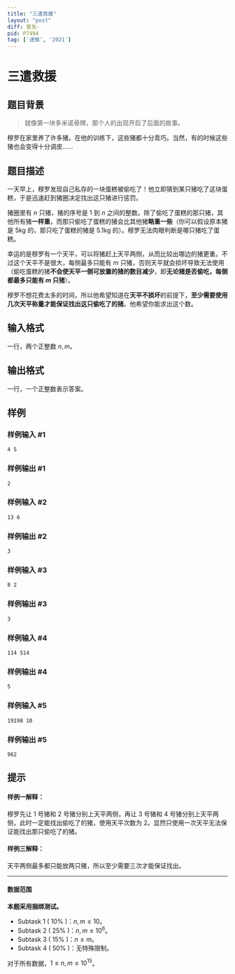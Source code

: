 ```yaml
---
title: "三遣救援"
layout: "post"
diff: 普及-
pid: P7494
tag: ['递推', '2021']
---
```

# 三遣救援
## 题目背景

>就像第一块多米诺骨牌，那个人的出现开启了后面的故事。

穆罗在家里养了许多猪。在他的训练下，这些猪都十分乖巧。当然，有的时候这些猪也会变得十分调皮……
## 题目描述

一天早上，穆罗发现自己私存的一块蛋糕被偷吃了！他立即猜到某只猪吃了这块蛋糕，于是迅速赶到猪圈决定找出这只猪进行惩罚。

猪圈里有 $n$ 只猪，猪的序号是 $1$ 到 $n$ 之间的整数。除了偷吃了蛋糕的那只猪，其他所有猪**一样重**，而那只偷吃了蛋糕的猪会比其他猪**略重一些**（你可以假设原本猪是 $5\text{kg}$ 的，那只吃了蛋糕的猪是 $5.1\text{kg}$ 的）。穆罗无法肉眼判断是哪只猪吃了蛋糕。

幸运的是穆罗有一个天平，可以将猪赶上天平两侧，从而比较出哪边的猪更重。不过这个天平不是很大，每侧最多只能有 $m$ 只猪，否则天平就会损坏导致无法使用（偷吃蛋糕的猪**不会使天平一侧可放置的猪的数目减少**，即**无论猪是否偷吃，每侧都最多只能有 $m$ 只猪**）。

穆罗不想花费太多的时间，所以他希望知道在**天平不损坏**的前提下，**至少需要使用几次天平称量才能保证找出这只偷吃了的猪**。他希望你能求出这个数。
## 输入格式

一行，两个正整数 $n,m$。
## 输出格式

一行，一个正整数表示答案。
## 样例

### 样例输入 #1
```
4 5
```
### 样例输出 #1
```
2
```
### 样例输入 #2
```
13 6
```
### 样例输出 #2
```
3
```
### 样例输入 #3
```
8 2
```
### 样例输出 #3
```
3
```
### 样例输入 #4
```
114 514
```
### 样例输出 #4
```
5
```
### 样例输入 #5
```
19198 10
```
### 样例输出 #5
```
962
```
## 提示

#### 样例一解释：

穆罗先让 $1$ 号猪和 $2$ 号猪分别上天平两侧，再让 $3$ 号猪和 $4$ 号猪分别上天平两侧，此时一定能找出偷吃了的猪，使用天平次数为 $2$。显然只使用一次天平无法保证能找出那只偷吃了的猪。

#### 样例三解释：

天平两侧最多都只能放两只猪，所以至少需要三次才能保证找出。

------------
#### 数据范围

**本题采用捆绑测试。**

+ Subtask 1 ( $10\%$ )：$n,m\leq10$。
+ Subtask 2 ( $25\%$ )：$n,m\leq10^6$。
+ Subtask 3 ( $15\%$ )：$n\leq m$。
+ Subtask 4 ( $50\%$ )：无特殊限制。

对于所有数据，$1\leq n,m\leq10^{15}$。
